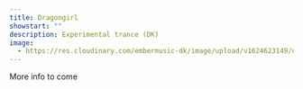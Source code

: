 ```yaml
---
title: Dragongirl
showstart: ""
description: Experimental trance (DK)
image:
  - https://res.cloudinary.com/embermusic-dk/image/upload/v1624623149/dragongirl_txfo4r.jpg
---
```

More info to come